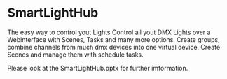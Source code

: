 # SmartLightHub
The easy way to control yout Lights
 Control all yout DMX Lights over a Webinterface with Scenes, Tasks and many more options.
 Create groups, combine channels from much dmx devices into one virtual device. Create Scenes and manage them with schedule tasks.
 
 Please look at the SmartLightHub.pptx for further imformation.
